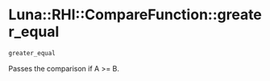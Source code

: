 # Luna::RHI::CompareFunction::greater_equal

```c++
greater_equal
```

Passes the comparison if A >= B. 

